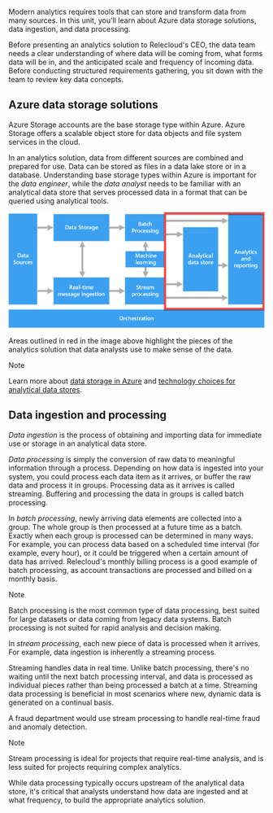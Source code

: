 Modern analytics requires tools that can store and transform data from many sources. In this unit, you'll learn about Azure data storage solutions, data ingestion, and data processing.

Before presenting an analytics solution to Relecloud's CEO, the data team needs a clear understanding of where data will be coming from, what forms data will be in, and the anticipated scale and frequency of incoming data. Before conducting structured requirements gathering, you sit down with the team to review key data concepts.

## Azure data storage solutions

Azure Storage accounts are the base storage type within Azure. Azure Storage offers a scalable object store for data objects and file system services in the cloud.

In an analytics solution, data from different sources are combined and prepared for use. Data can be stored as files in a data lake store or in a database. Understanding base storage types within Azure is important for the *data engineer*, while the *data analyst* needs to be familiar with an analytical data store that serves processed data in a format that can be queried using analytical tools. 

![Overall data pipeline diagram beginning with data sources on the left and flowing through to analytics and reporting.](../media/big-data-pipeline.png)

Areas outlined in red in the image above highlight the pieces of the analytics solution that data analysts use to make sense of the data.

> [!NOTE]
> Learn more about [data storage in Azure](/training/modules/choose-storage-approach-in-azure/) and [technology choices for analytical data stores](/azure/architecture/data-guide/technology-choices/analytical-data-stores).

## Data ingestion and processing

*Data ingestion* is the process of obtaining and importing data for immediate use or storage in an analytical data store. 

*Data processing* is simply the conversion of raw data to meaningful information through a process. Depending on how data is ingested into your system, you could process each data item as it arrives, or buffer the raw data and process it in groups. Processing data as it arrives is called streaming. Buffering and processing the data in groups is called batch processing.

In *batch processing*, newly arriving data elements are collected into a group. The whole group is then processed at a future time as a batch. Exactly when each group is processed can be determined in many ways. For example, you can process data based on a scheduled time interval (for example, every hour), or it could be triggered when a certain amount of data has arrived. Relecloud's monthly billing process is a good example of batch processing, as account transactions are processed and billed on a monthly basis. 

> [!NOTE]
> Batch processing is the most common type of data processing, best suited for large datasets or data coming from legacy data systems. Batch processing is not suited for rapid analysis and decision making.

In *stream processing*, each new piece of data is processed when it arrives. For example, data ingestion is inherently a streaming process.

Streaming handles data in real time. Unlike batch processing, there's no waiting until the next batch processing interval, and data is processed as individual pieces rather than being processed a batch at a time. Streaming data processing is beneficial in most scenarios where new, dynamic data is generated on a continual basis. 

A fraud department would use stream processing to handle real-time fraud and anomaly detection. 

> [!NOTE]
> Stream processing is ideal for projects that require real-time analysis, and is less suited for projects requiring complex analytics.

While data processing typically occurs upstream of the analytical data store, it's critical that analysts understand how data are ingested and at what frequency, to build the appropriate analytics solution. 





